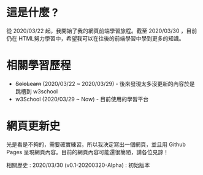 # 這是什麼 ?

從 2020/03/22 起，我開始了我的網頁前端學習旅程。截至 2020/03/30 ，目前仍在 HTML努力學習中，希望我可以在往後的前端學習中學到更多的知識。

# 相關學習歷程
* ~~SoloLearn~~ (2020/03/22 ~ 2020/03/29) - 後來發現太多沒更新的內容於是跳槽到 w3school 
* w3School (2020/03/29 ~ Now) - 目前使用的學習平台

# 網頁更新史

光是看是不夠的，需要確實練習。所以我決定寫出一個網頁，並且用 Github Pages 呈現網頁內容。目前的網頁內容可能還很簡陋，請各位見諒！

相關歷史 :
2020/03/30 (v0.1-20200320-Alpha) : 初始版本
